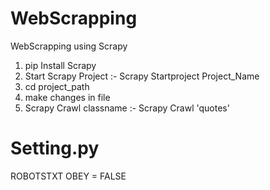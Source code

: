 # WebScrapping
WebScrapping using Scrapy


1. pip Install Scrapy
2. Start Scrapy Project :- Scrapy Startproject Project_Name
3. cd project_path
4. make changes in file
5. Scrapy Crawl classname   :- Scrapy Crawl 'quotes' 

# Setting.py 
ROBOTSTXT OBEY = FALSE
